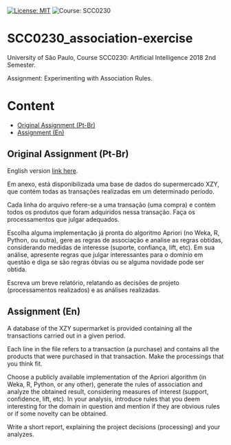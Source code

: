[![License: MIT](https://img.shields.io/badge/License-MIT-yellow.svg)](https://opensource.org/licenses/MIT) ![Course: SCC0230](https://img.shields.io/badge/course-USP%20--%20SCC0230%20(AI)-blue.svg)


# SCC0230_association-exercise
University of São Paulo, Course SCC0230: Artificial Intelligence 2018 2nd Semester.

Assignment: Experimenting with Association Rules.

# Content
* [Original Assignment (Pt-Br)](#assignment-pt-br)
* [Assignment (En)](#assignment-en)

## Original Assignment (Pt-Br)
English version [link here](#assignment-en).

Em anexo, está disponibilizada uma base de dados do supermercado XZY, que contém todas as transações realizadas em um determinado período.

Cada linha do arquivo refere-se a uma transação (uma compra) e contém todos os produtos que foram adquiridos nessa transação. Faça os processamentos que julgar adequados.

Escolha alguma implementação já pronta do algoritmo Apriori (no Weka, R, Python, ou outra), gere as regras de associação e analise as regras obtidas, considerando medidas de interesse (suporte, confiança, lift, etc). Em sua análise, apresente regras que julgar interessantes para o domínio em questão e diga se são regras óbvias ou se alguma novidade pode ser obtida. 

Escreva um breve relatório, relatando as decisões de projeto (processamentos realizados) e as análises realizadas.

## Assignment (En)
A database of the XZY supermarket is provided containing all the transactions carried out in a given period.

Each line in the file refers to a transaction (a purchase) and contains all the products that were purchased in that transaction. Make the processings that you think fit.

Choose a publicly available implementation of the Apriori algorithm (in Weka, R, Python, or any other), generate the rules of association and analyze the obtained result, considering measures of interest (support, confidence, lift, etc). In your analysis, introduce rules that you deem interesting for the domain in question and mention if they are obvious rules or if some novelty can be obtained.

Write a short report, explaining the project decisions (processing) and your analyzes.
